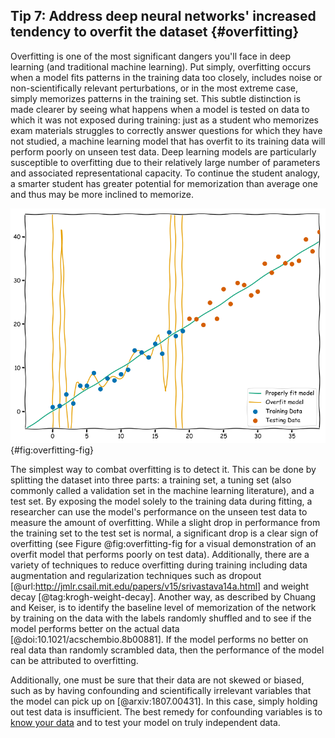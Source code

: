 ## Tip 7: Address deep neural networks' increased tendency to overfit the dataset {#overfitting}

Overfitting is one of the most significant dangers you'll face in deep learning (and traditional machine learning).
Put simply, overfitting occurs when a model fits patterns in the training data too closely, includes noise or non-scientifically relevant perturbations, or in the most extreme case, simply memorizes patterns in the training set.
This subtle distinction is made clearer by seeing what happens when a model is tested on data to which it was not exposed during training: just as a student who memorizes exam materials struggles to correctly answer questions for which they have not studied, a machine learning model that has overfit to its training data will perform poorly on unseen test data.
Deep learning models are particularly susceptible to overfitting due to their relatively large number of parameters and associated representational capacity.
To continue the student analogy, a smarter student has greater potential for memorization than average one and thus may be more inclined to memorize.

![A visual example of overfitting. While a high-degree polynomial gets high accuracy on its training data, it performs poorly on data that is has not seen before, whereas a simple linear regression works well. The greater representational capacity of the polynomial is analogous to using a larger or deeper neural network.](images/overfitting.png){#fig:overfitting-fig}

The simplest way to combat overfitting is to detect it.
This can be done by splitting the dataset into three parts: a training set, a tuning set (also commonly called a validation set in the machine learning literature), and a test set.
By exposing the model solely to the training data during fitting, a researcher can use the model's performance on the unseen test data to measure the amount of overfitting.
While a slight drop in performance from the training set to the test set is normal, a significant drop is a clear sign of overfitting (see Figure @fig:overfitting-fig for a visual demonstration of an overfit model that performs poorly on test data).
Additionally, there are a variety of techniques to reduce overfitting during training including data augmentation and regularization techniques such as dropout [@url:http://jmlr.csail.mit.edu/papers/v15/srivastava14a.html] and weight decay [@tag:krogh-weight-decay].
Another way, as described by Chuang and Keiser, is to identify the baseline level of memorization of the network by training on the data with the labels randomly shuffled and to see if the model performs better on the actual data [@doi:10.1021/acschembio.8b00881].
If the model performs no better on real data than randomly scrambled data, then the performance of the model can be attributed to overfitting.

Additionally, one must be sure that their data are not skewed or biased, such as by having confounding and scientifically irrelevant variables that the model can pick up on [@arxiv:1807.00431].
In this case, simply holding out test data is insufficient.
The best remedy for confounding variables is to [know your data](#know-your-problem) and to test your model on truly independent data.
